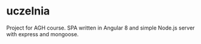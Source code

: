 # uczelnia
Project for AGH course.
SPA written in Angular 8 and simple Node.js server with express and mongoose.
